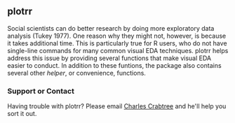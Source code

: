 ## plotrr

Social scientists can do better research by doing more exploratory data analysis (Tukey 1977). One reason why they might not, however, is because it takes additional time. This is particularly true for R users, who do not have single-line commands for many common visual EDA techniques. plotrr helps address this issue by providing several functions that make visual EDA easier to conduct. In addition to these funtions, the package also contains several other _helper_, or convenience, functions.

### Support or Contact

Having trouble with plotrr? Please email [Charles Crabtree](mailto:ccrabtr@umich.edu) and he'll help you sort it out.
